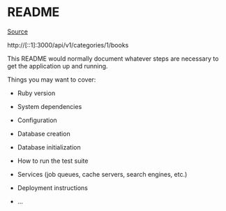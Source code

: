 # README
[Source](https://www.microverse.org/blog/test-driven-development-of-restful-json-api-with-rails)

http://[::1]:3000/api/v1/categories/1/books


This README would normally document whatever steps are necessary to get the
application up and running.

Things you may want to cover:

* Ruby version

* System dependencies

* Configuration

* Database creation

* Database initialization

* How to run the test suite

* Services (job queues, cache servers, search engines, etc.)

* Deployment instructions

* ...
